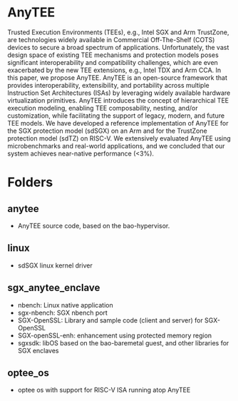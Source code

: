 # AnyTEE

Trusted Execution Environments (TEEs), e.g., Intel SGX and Arm TrustZone, are technologies widely available in Commercial Off-The-Shelf (COTS) devices to secure a broad spectrum of applications. Unfortunately, the vast design space of existing TEE mechanisms and protection models poses significant interoperability and compatibility challenges, which are even exacerbated by the new TEE extensions, e.g., Intel TDX and Arm CCA. In this paper, we propose AnyTEE. AnyTEE is an open-source framework that provides interoperability, extensibility, and portability across multiple Instruction Set Architectures (ISAs) by leveraging widely available hardware virtualization primitives. AnyTEE introduces the concept of hierarchical TEE execution modeling, enabling TEE composability, nesting, and/or customization, while facilitating the support of legacy, modern, and future TEE models. We have developed a reference implementation of AnyTEE for the SGX protection model (sdSGX) on an Arm and for the TrustZone protection model (sdTZ) on RISC-V. We extensively evaluated AnyTEE using microbenchmarks and real-world applications, and we concluded that our system achieves near-native performance (<3%).

# Folders
## anytee
- AnyTEE source code, based on the bao-hypervisor.

## linux
- sdSGX linux kernel driver

## sgx_anytee_enclave
- nbench: Linux native application
- sgx-nbench: SGX nbench port
- SGX-OpenSSL: Library and sample code (client and server) for SGX-OpenSSL
- SGX-openSSL-enh: enhancement using protected memory region
- sgxsdk: libOS based on the bao-baremetal guest, and other libraries for SGX enclaves

## optee_os
- optee os with support for RISC-V ISA running atop AnyTEE
